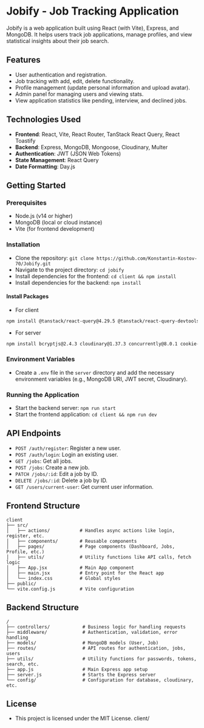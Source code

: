 # Jobify - Job Tracking Application

Jobify is a web application built using React (with Vite), Express, and MongoDB. It helps users track job applications, manage profiles, and view statistical insights about their job search.

## Features

- User authentication and registration.
- Job tracking with add, edit, delete functionality.
- Profile management (update personal information and upload avatar).
- Admin panel for managing users and viewing stats.
- View application statistics like pending, interview, and declined jobs.

## Technologies Used

- **Frontend**: React, Vite, React Router, TanStack React Query, React Toastify
- **Backend**: Express, MongoDB, Mongoose, Cloudinary, Multer
- **Authentication**: JWT (JSON Web Tokens)
- **State Management**: React Query
- **Date Formatting**: Day.js

## Getting Started

### Prerequisites

- Node.js (v14 or higher)
- MongoDB (local or cloud instance)
- Vite (for frontend development)

### Installation

- Clone the repository: `git clone https://github.com/Konstantin-Kostov-70/Jobify.git`
- Navigate to the project directory: `cd jobify`
- Install dependencies for the frontend: `cd client && npm install`
- Install dependencies for the backend: `npm install`

#### Install Packages

- For client

```sh
npm install @tanstack/react-query@4.29.5 @tanstack/react-query-devtools@4.29.6 axios@1.3.6 dayjs@1.11.7 react-icons@4.8.0 react-router-dom@6.10.0 react-toastify@9.1.2 recharts@2.5.0 styled-components@5.3.10

```

- For server

```sh
npm install bcryptjs@2.4.3 cloudinary@1.37.3 concurrently@8.0.1 cookie-parser@1.4.6 datauri@4.1.0 dayjs@1.11.9 dotenv@16.0.3 express@4.18.2 express-async-errors@3.1.1 express-mongo-sanitize@2.2.0 express-rate-limit@6.8.0 express-validator@7.0.1 helmet@7.0.0 http-status-codes@2.2.0 jsonwebtoken@9.0.0 mongoose@7.0.5 morgan@1.10.0 multer@1.4.5-lts.1 nodemon@3.1.5
```

### Environment Variables

- Create a `.env` file in the `server` directory and add the necessary environment variables (e.g., MongoDB URI, JWT secret, Cloudinary).

### Running the Application

- Start the backend server: `npm run start`
- Start the frontend application: `cd client && npm run dev`

## API Endpoints

- `POST /auth/register`: Register a new user.
- `POST /auth/login`: Login an existing user.
- `GET /jobs`: Get all jobs.
- `POST /jobs`: Create a new job.
- `PATCH /jobs/:id`: Edit a job by ID.
- `DELETE /jobs/:id`: Delete a job by ID.
- `GET /users/current-user`: Get current user information.

## Frontend Structure

```
client
├── src/
│   ├── actions/           # Handles async actions like login, register, etc.
│   ├── components/        # Reusable components
│   ├── pages/             # Page components (Dashboard, Jobs, Profile, etc.)
│   ├── utils/             # Utility functions like API calls, fetch logic
│   ├── App.jsx            # Main App component
│   ├── main.jsx           # Entry point for the React app
│   └── index.css          # Global styles
├── public/
└── vite.config.js         # Vite configuration
```

## Backend Structure

```
/
├── controllers/            # Business logic for handling requests
├── middleware/             # Authentication, validation, error handling
├── models/                 # MongoDB models (User, Job)
├── routes/                 # API routes for authentication, jobs, users
├── utils/                  # Utility functions for passwords, tokens, search, etc.
├── app.js                  # Main Express app setup
├── server.js               # Starts the Express server
└── config/                 # Configuration for database, cloudinary, etc.
```

## License

- This project is licensed under the MIT License.
  client/
